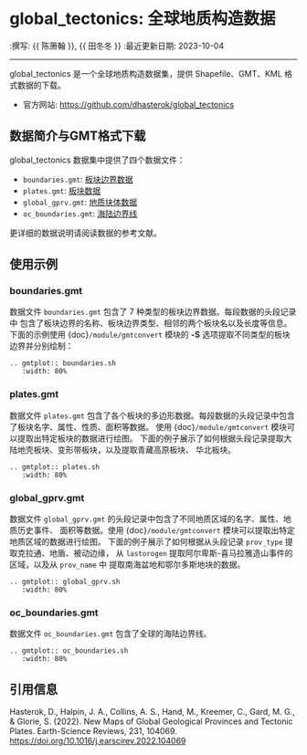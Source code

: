 # global_tectonics: 全球地质构造数据

:撰写: {{ 陈箫翰 }}, {{ 田冬冬 }}
:最近更新日期: 2023-10-04

---

global_tectonics 是一个全球地质构造数据集，提供 Shapefile、GMT、KML 格式数据的下载。

- 官方网站: <https://github.com/dhasterok/global_tectonics>

## 数据简介与GMT格式下载

global_tectonics 数据集中提供了四个数据文件：

- `boundaries.gmt`: [板块边界数据](https://raw.githubusercontent.com/dhasterok/global_tectonics/2376efe78a148643dc7f6867f6ee87d62c1bccc0/plates%26provinces/gmt/boundaries.gmt)
- `plates.gmt`: [板块数据](https://raw.githubusercontent.com/dhasterok/global_tectonics/2376efe78a148643dc7f6867f6ee87d62c1bccc0/plates%26provinces/gmt/plates.gmt)
- `global_gprv.gmt`: [地质块体数据](https://raw.githubusercontent.com/dhasterok/global_tectonics/2376efe78a148643dc7f6867f6ee87d62c1bccc0/plates%26provinces/gmt/global_gprv.gmt)
- `oc_boundaries.gmt`: [海陆边界线](https://raw.githubusercontent.com/dhasterok/global_tectonics/2376efe78a148643dc7f6867f6ee87d62c1bccc0/plates%26provinces/gmt/oc_boundaries.gmt)

更详细的数据说明请阅读数据的参考文献。

## 使用示例

### boundaries.gmt

数据文件 `boundaries.gmt` 包含了 7 种类型的板块边界数据。每段数据的头段记录中
包含了板块边界的名称、板块边界类型、相邻的两个板块名以及长度等信息。
下面的示例使用 {doc}`/module/gmtconvert` 模块的 **-S** 选项提取不同类型的板块
边界并分别绘制：

```{eval-rst}
.. gmtplot:: boundaries.sh
   :width: 80%
```

### plates.gmt

数据文件 `plates.gmt` 包含了各个板块的多边形数据。每段数据的头段记录中包含了板块名字、属性、性质、面积等数据。
使用 {doc}`/module/gmtconvert` 模块可以提取出特定板块的数据进行绘图。
下面的例子展示了如何根据头段记录提取大陆地壳板块、变形带板块，以及提取青藏高原板块、
华北板块。

```{eval-rst}
.. gmtplot:: plates.sh
   :width: 80%
```

### global_gprv.gmt

数据文件 `global_gprv.gmt` 的头段记录中包含了不同地质区域的名字、属性、地质历史事件、
面积等数据。使用 {doc}`/module/gmtconvert` 模块可以提取出特定地质区域的数据进行绘图。
下面的例子展示了如何根据从头段记录 `prov_type` 提取克拉通、地盾、被动边缘，
从 `lastorogen` 提取阿尔卑斯-喜马拉雅造山事件的区域，以及从 `prov_name` 中
提取南海盆地和鄂尔多斯地块的数据。

```{eval-rst}
.. gmtplot:: global_gprv.sh
   :width: 80%
```

### oc_boundaries.gmt

数据文件 `oc_boundaries.gmt` 包含了全球的海陆边界线。

```{eval-rst}
.. gmtplot:: oc_boundaries.sh
   :width: 80%
```

## 引用信息

Hasterok, D., Halpin, J. A., Collins, A. S., Hand, M., Kreemer, C., Gard, M. G., & Glorie, S. (2022). New Maps of Global Geological Provinces and Tectonic Plates. Earth-Science Reviews, 231, 104069. <https://doi.org/10.1016/j.earscirev.2022.104069>

